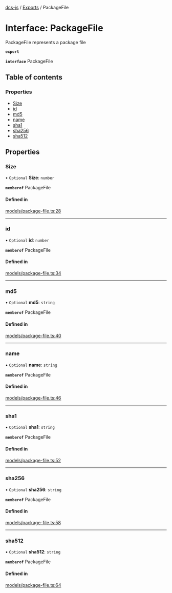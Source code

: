 [dcs-js](../README.md) / [Exports](../modules.md) / PackageFile

# Interface: PackageFile

PackageFile represents a package file

**`export`**

**`interface`** PackageFile

## Table of contents

### Properties

- [Size](PackageFile.md#size)
- [id](PackageFile.md#id)
- [md5](PackageFile.md#md5)
- [name](PackageFile.md#name)
- [sha1](PackageFile.md#sha1)
- [sha256](PackageFile.md#sha256)
- [sha512](PackageFile.md#sha512)

## Properties

### <a id="size" name="size"></a> Size

• `Optional` **Size**: `number`

**`memberof`** PackageFile

#### Defined in

[models/package-file.ts:28](https://github.com/unfoldingWord/dcs-js/blob/b29eb7a/models/package-file.ts#L28)

___

### <a id="id" name="id"></a> id

• `Optional` **id**: `number`

**`memberof`** PackageFile

#### Defined in

[models/package-file.ts:34](https://github.com/unfoldingWord/dcs-js/blob/b29eb7a/models/package-file.ts#L34)

___

### <a id="md5" name="md5"></a> md5

• `Optional` **md5**: `string`

**`memberof`** PackageFile

#### Defined in

[models/package-file.ts:40](https://github.com/unfoldingWord/dcs-js/blob/b29eb7a/models/package-file.ts#L40)

___

### <a id="name" name="name"></a> name

• `Optional` **name**: `string`

**`memberof`** PackageFile

#### Defined in

[models/package-file.ts:46](https://github.com/unfoldingWord/dcs-js/blob/b29eb7a/models/package-file.ts#L46)

___

### <a id="sha1" name="sha1"></a> sha1

• `Optional` **sha1**: `string`

**`memberof`** PackageFile

#### Defined in

[models/package-file.ts:52](https://github.com/unfoldingWord/dcs-js/blob/b29eb7a/models/package-file.ts#L52)

___

### <a id="sha256" name="sha256"></a> sha256

• `Optional` **sha256**: `string`

**`memberof`** PackageFile

#### Defined in

[models/package-file.ts:58](https://github.com/unfoldingWord/dcs-js/blob/b29eb7a/models/package-file.ts#L58)

___

### <a id="sha512" name="sha512"></a> sha512

• `Optional` **sha512**: `string`

**`memberof`** PackageFile

#### Defined in

[models/package-file.ts:64](https://github.com/unfoldingWord/dcs-js/blob/b29eb7a/models/package-file.ts#L64)
